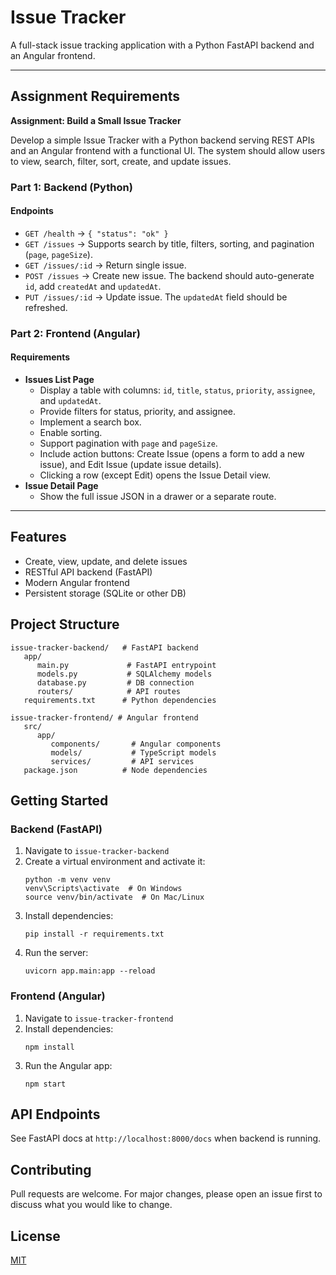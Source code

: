 
# Issue Tracker

A full-stack issue tracking application with a Python FastAPI backend and an Angular frontend.

---

## Assignment Requirements

**Assignment: Build a Small Issue Tracker**

Develop a simple Issue Tracker with a Python backend serving REST APIs and an Angular frontend with a functional UI. The system should allow users to view, search, filter, sort, create, and update issues.

### Part 1: Backend (Python)
#### Endpoints
- `GET /health` → `{ "status": "ok" }`
- `GET /issues` → Supports search by title, filters, sorting, and pagination (`page`, `pageSize`).
- `GET /issues/:id` → Return single issue.
- `POST /issues` → Create new issue. The backend should auto-generate `id`, add `createdAt` and `updatedAt`.
- `PUT /issues/:id` → Update issue. The `updatedAt` field should be refreshed.

### Part 2: Frontend (Angular)
#### Requirements
- **Issues List Page**
   - Display a table with columns: `id`, `title`, `status`, `priority`, `assignee`, and `updatedAt`.
   - Provide filters for status, priority, and assignee.
   - Implement a search box.
   - Enable sorting.
   - Support pagination with `page` and `pageSize`.
   - Include action buttons: Create Issue (opens a form to add a new issue), and Edit Issue (update issue details).
   - Clicking a row (except Edit) opens the Issue Detail view.
- **Issue Detail Page**
   - Show the full issue JSON in a drawer or a separate route.

---

## Features
- Create, view, update, and delete issues
- RESTful API backend (FastAPI)
- Modern Angular frontend
- Persistent storage (SQLite or other DB)

## Project Structure

```
issue-tracker-backend/   # FastAPI backend
   app/
      main.py             # FastAPI entrypoint
      models.py           # SQLAlchemy models
      database.py         # DB connection
      routers/            # API routes
   requirements.txt      # Python dependencies

issue-tracker-frontend/ # Angular frontend
   src/
      app/
         components/       # Angular components
         models/           # TypeScript models
         services/         # API services
   package.json          # Node dependencies
```

## Getting Started

### Backend (FastAPI)
1. Navigate to `issue-tracker-backend`
2. Create a virtual environment and activate it:
    ```
    python -m venv venv
    venv\Scripts\activate  # On Windows
    source venv/bin/activate  # On Mac/Linux
    ```
3. Install dependencies:
    ```
    pip install -r requirements.txt
    ```
4. Run the server:
    ```
    uvicorn app.main:app --reload
    ```

### Frontend (Angular)
1. Navigate to `issue-tracker-frontend`
2. Install dependencies:
    ```
    npm install
    ```
3. Run the Angular app:
    ```
    npm start
    ```

## API Endpoints
See FastAPI docs at `http://localhost:8000/docs` when backend is running.

## Contributing
Pull requests are welcome. For major changes, please open an issue first to discuss what you would like to change.

## License
[MIT](LICENSE)
